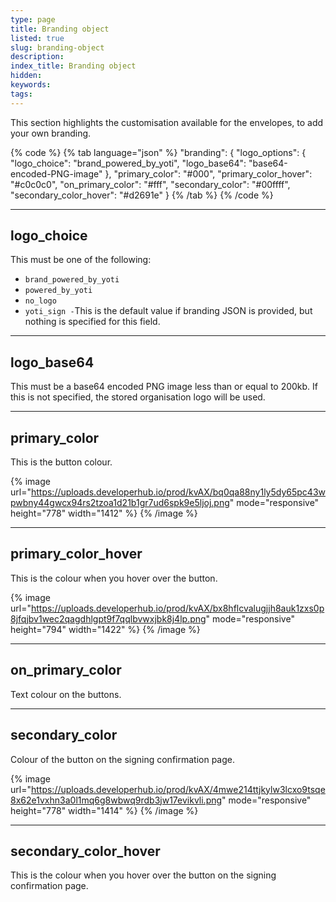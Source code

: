```yaml
---
type: page
title: Branding object
listed: true
slug: branding-object
description: 
index_title: Branding object
hidden: 
keywords: 
tags: 
---
```


This section highlights the customisation available for the envelopes, to add your own branding.

{% code %}
{% tab language="json" %}
"branding":
    {
        "logo_options":
        {
            "logo_choice": "brand_powered_by_yoti",
            "logo_base64": "base64-encoded-PNG-image"
        },
        "primary_color": "#000",
        "primary_color_hover": "#c0c0c0",
        "on_primary_color": "#fff",
        "secondary_color": "#00ffff",
        "secondary_color_hover": "#d2691e"
    }
{% /tab %}
{% /code %}

---

## logo_choice

This must be one of the following:

- `brand_powered_by_yoti`
- `powered_by_yoti`
- `no_logo`
- `yoti_sign -`This is the default value if branding JSON is provided, but nothing is specified for this field.

---

## logo_base64

This must be a base64 encoded PNG image less than or equal to 200kb. If this is not specified, the stored organisation logo will be used.

---

## primary_color

This is the button colour.

{% image url="https://uploads.developerhub.io/prod/kvAX/bq0qa88ny1ly5dy65pc43wpwbny44gwcx94rs2tzoa1d21b1gr7ud6spk9e5ljoj.png" mode="responsive" height="778" width="1412" %}
{% /image %}

---

## primary_color_hover

This is the colour when you hover over the button.

{% image url="https://uploads.developerhub.io/prod/kvAX/bx8hflcvalugjjh8auk1zxs0p8jfqjbv1wec2qagdhlgpt9f7qqlbvwxjbk8j4lp.png" mode="responsive" height="794" width="1422" %}
{% /image %}

---

## on_primary_color

Text colour on the buttons.

---

## secondary_color

Colour of the button on the signing confirmation page.

{% image url="https://uploads.developerhub.io/prod/kvAX/4mwe214ttjkylw3lcxo9tsqe8x62e1vxhn3a0l1mq6g8wbwq9rdb3jw17evikvli.png" mode="responsive" height="778" width="1414" %}
{% /image %}

---

## secondary_color_hover

This is the colour when you hover over the button on the signing confirmation page.